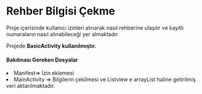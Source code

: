 # Rehber Bilgisi Çekme

<p>
  Proje içerisinde kullanıcı izinleri alınarak nasıl rehberine ulaşılır ve kayıtlı numaraların nasıl alınabileceği yer almaktadır. 
</p>
Projede <b>BasicActivity kullanılmıştır.</b>
<p>
</p>
<h4>Bakılması Gereken Dosyalar</h4>
<li>Manifest=> İzin eklemesi</li> 
<li>MainActivity => Bilgilerin çekilmesi ve Listview e arrayList haline getirilmiş veri aktarılmaktadır.</li>
